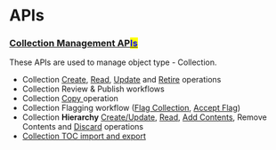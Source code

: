 # APIs

### [Collection Management AP<mark style="color:blue;">Is</mark>](https://documenter.getpostman.com/view/25463377/2s8ZDa32au)

These APIs are used to manage object type - Collection.

* Collection [Create](https://documenter.getpostman.com/view/25463377/2s8ZDa32au#36c6ff1c-5533-4db0-b599-71ba06f187da), [Read](https://documenter.getpostman.com/view/25463377/2s8ZDa32au#6d4940d5-73a8-4bca-a67e-79d1590fe38e), [Update](https://documenter.getpostman.com/view/25463377/2s8ZDa32au#fd4441a9-fde1-4eeb-a5cb-9e64602511ec) and [Retire](https://documenter.getpostman.com/view/25463377/2s8ZDa32au#2e30059e-8a2b-4063-8a21-288f05c7918a) operations
* Collection Review & Publish workflows
* Collection [Copy ](https://documenter.getpostman.com/view/25463377/2s8ZDa32au#87fbfa68-7fa3-4647-aaf6-0b0b81f592d3)operation
* Collection Flagging workflow ([Flag Collection](https://documenter.getpostman.com/view/25463377/2s8ZDa32au#180bff88-edd0-4df6-8723-907602109977), [Accept Flag](https://documenter.getpostman.com/view/25463377/2s8ZDa32au#a5ece5d9-2d67-4c4d-9dfe-494475d230df))
* Collection **Hierarchy** [Create/Update](https://documenter.getpostman.com/view/25463377/2s8ZDa32au#4ddd0d94-1d23-4926-9521-16f55c22f278), [Read](https://documenter.getpostman.com/view/25463377/2s8ZDa32au#5d9279c0-6002-4b52-b62e-12d767c59d2a), [Add Contents](https://documenter.getpostman.com/view/25463377/2s8ZDa32au#64acf742-5327-462b-8168-726bb86cff9e), Remove Contents and [Discard](https://documenter.getpostman.com/view/25463377/2s8ZDa32au#5457c884-e7d9-403d-a269-9a4efd3f46b0) operations
* [Collection TOC import and export](https://documenter.getpostman.com/view/25463377/2s8ZDa32au#ae79e0a6-76ac-491b-8560-3f814d7d9c8d)
